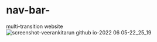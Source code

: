 # nav-bar-
multi-transition website
![screenshot-veerankitarun github io-2022 06 05-22_25_19](https://user-images.githubusercontent.com/61703896/172061549-f0e47dc2-07e8-4d4e-9778-b64437abd5b8.png)
